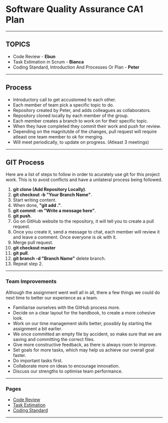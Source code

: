 # Software Quality Assurance CA1 Plan
---

## TOPICS

- Code Review - **Ebun**
- Task Estimation in Scrum - **Bianca**
- Coding Standard, Introduction And Processes Or Plan - **Peter**

---

## Process

- Introductory call to get accustomed to each other.
- Each member of team pick a specific topic to do. 
- Repository created by Peter, and adds colleagues as collaborators. 
- Repository cloned locally by each member of the group.
- Each member creates a branch to work on for their specific topic.
- When they have completed they commit their work and push for review.
- Depending on the magnitutde of the changes, pull request will require atleast one team member to ok for merging.
- Will meet periodically, to update on progress. (Atleast 3 meetings)


---
## GIT Process

Here are a list of steps to follow in order to acurately use git for this project work. This is to avoid conflicts and have a unilateral process being followed.

1. **git clone (Add Repository Locally)**.
2. **git checkout -b "Your Branch Name"**.
3. Start writing content.
4. When done, **"git add ."**.
5. **git commit -m "Write a message here"**. 
6. **git push**.
7. Go on GitHub website to the repository, it will tell you to create a pull request.
8. Once you create it, send a message to chat, each member will review it and leave a comment. Once everyone is ok with it.
9. Merge pull request.
10. **git checkout master**
11. **git pull**.
12. **git branch -d "Branch Name"** delete branch.
13. Repeat step 2.

---

### Team Improvements

Although the assignment went well all in all, there a few things we could do next time to better our experience as a team.

- Familiarise ourselves with the GitHub process more.
- Decide on a clear layout for the handbook, to create a more cohesive look.
- Work on our time management skills better, possibly by starting the assignment a bit earlier.
- We once committed an empty file by accident, so make sure that we are saving and committing the correct files.
- Give more constructive feedback, as there is always room to improve.
- Set goals for more tasks, which may help us achieve our overall goal faster.
- Do important tasks first.
- Collaborate more on ideas to encourage innovation.
- Discuss our strengths to optimise team performance.

---

### Pages

- [Code Review](../CodeReview/Introduction.md)
- [Task Estimation](../TaskEstimation/Introduction.md)
- [Coding Standard](../CodingStandards/Introduction.md)

---